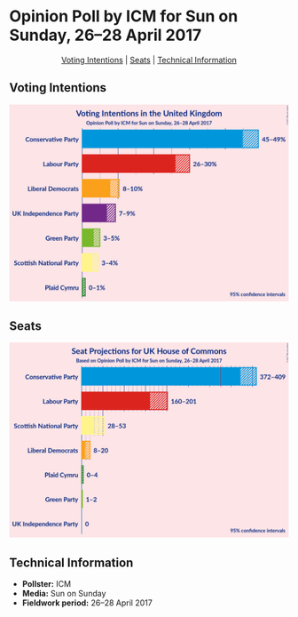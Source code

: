 # Opinion Poll by ICM for Sun on Sunday, 26–28 April 2017

<p align="center"><a href="#voting-intentions">Voting Intentions</a> | <a href="#seats">Seats</a> | <a href="#technical-information">Technical Information</a></p>

## Voting Intentions

![Graph with voting intentions not yet produced](2017-04-28-ICM.png "Voting Intentions")

## Seats

![Graph with seats not yet produced](2017-04-28-ICM-seats.png "Seats")

## Technical Information

+ **Pollster:** ICM
+ **Media:** Sun on Sunday
+ **Fieldwork period:** 26–28 April 2017

